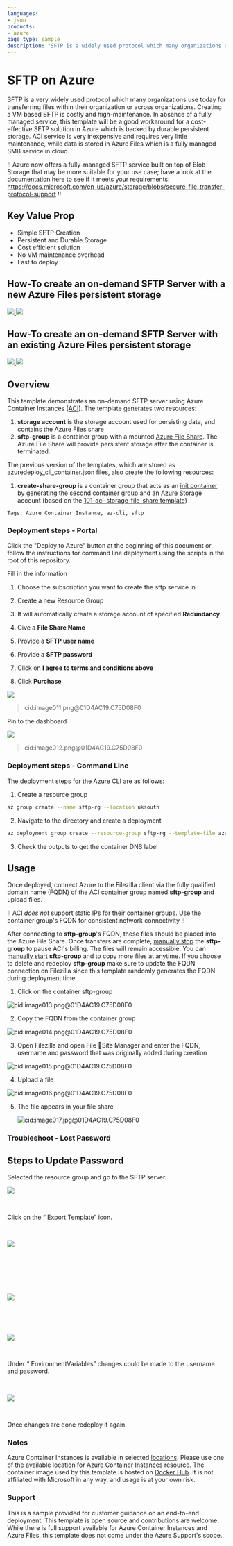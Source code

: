 ```yaml
---
languages:
- json
products:
- azure
page_type: sample
description: "SFTP is a widely used protocol which many organizations use for transferring files."
---
```


# SFTP on Azure

SFTP is a very widely used protocol which many organizations use today for transferring files within their organization or across organizations. Creating a VM based SFTP is costly and high-maintenance. In absence of a fully managed service, this template will be a good workaround for a cost-effective SFTP solution in Azure which is backed by durable persistent storage. ACI service is very inexpensive and requires very little maintenance, while data is stored in Azure Files which is a fully managed SMB service in cloud.

‼️ Azure now offers a fully-managed SFTP service built on top of Blob Storage that may be more suitable for your use case; have a look at the documentation here to see if it meets your requirements: https://docs.microsoft.com/en-us/azure/storage/blobs/secure-file-transfer-protocol-support ‼️

## Key Value Prop

* Simple SFTP Creation
* Persistent and Durable Storage
* Cost efficient solution
* No VM maintenance overhead
* Fast to deploy

## How-To create an on-demand SFTP Server with a new Azure Files persistent storage

<a href="https://portal.azure.com/#create/Microsoft.Template/uri/https%3A%2F%2Fraw.githubusercontent.com%2Fchris8375%2Fsftp-creation-template%2Fmaster%2Fcreate-aci-sftp-server-and-azure-files%2Fazuredeploy.json" target="_blank">
    <img src="http://azuredeploy.net/deploybutton.png"/>
</a>
<a href="http://armviz.io/#/?load=https%3A%2F%2Fraw.githubusercontent.com%2Fchris8375%2Fsftp-creation-template%2Fmaster%2Fcreate-aci-sftp-server-and-azure-files%2Fazuredeploy.json" target="_blank">
    <img src="http://armviz.io/visualizebutton.png"/>
</a>

## How-To create an on-demand SFTP Server with an existing Azure Files persistent storage

<a href="https://portal.azure.com/#create/Microsoft.Template/uri/https%3A%2F%2Fraw.githubusercontent.com%2Fchris8375%2Fsftp-creation-template%2Fmaster%2Fcreate-aci-sftp-server-with-existing-azure-file-share%2Fazuredeploy.json" target="_blank">
    <img src="http://azuredeploy.net/deploybutton.png"/>
</a>
<a href="http://armviz.io/#/?load=https%3A%2F%2Fraw.githubusercontent.com%2Fchris8375%2Fsftp-creation-template%2Fmaster%2Fcreate-aci-sftp-server-with-existing-azure-file-share%2Fazuredeploy.json" target="_blank">
    <img src="http://armviz.io/visualizebutton.png"/>
</a>


## Overview
This template demonstrates an on-demand SFTP server using Azure Container Instances ([ACI](https://docs.microsoft.com/en-us/azure/container-instances/)). The template generates two resources:
1. **storage account** is the storage account used for persisting data, and contains the Azure Files share
2. **sftp-group** is a container group with a mounted [Azure File Share](https://docs.microsoft.com/en-us/azure/storage/files/storage-how-to-create-file-share). The Azure File Share will provide persistent storage after the container is terminated.

The previous version of the templates, which are stored as azuredeploy_cli_container.json files, also create the following resources: 
1. **create-share-group** is a container group that acts as an [init container](https://kubernetes.io/docs/concepts/workloads/pods/init-containers/) by generating the second container group and an [Azure Storage](https://docs.microsoft.com/en-us/azure/storage/common/storage-account-overview) account (based on the [101-aci-storage-file-share template](https://github.com/Azure/azure-quickstart-templates/tree/master/101-aci-storage-file-share)) 


`Tags: Azure Container Instance, az-cli, sftp`

### Deployment steps - Portal

Click the "Deploy to Azure" button at the beginning of this document or follow the instructions for command line deployment using the scripts in the root of this repository.

Fill in the information

1.  Choose the subscription you want to create the sftp service in

2.  Create a new Resource Group

3.  It will automatically create a storage account of specified **Redundancy**

4.  Give a **File Share Name**

5.  Provide a **SFTP user name**

6.  Provide a **SFTP password**

7.  Click on **I agree to terms and conditions above**

8.  Click **Purchase**

![](media/f851279263a95b834f590158154fa7db.png)

>   cid:image011.png\@01D4AC19.C75D08F0

Pin to the dashboard

![](media/b78de12062ed4a83bbe8fc3a1e916dc9.png)

>   cid:image012.png\@01D4AC19.C75D08F0

### Deployment steps - Command Line

The deployment steps for the Azure CLI are as follows:

1. Create a resource group
```bash
az group create --name sftp-rg --location uksouth
```

2. Navigate to the directory and create a deployment
```bash
az deployment group create --resource-group sftp-rg --template-file azuredeploy.bicep
```

3. Check the outputs to get the container DNS label


## Usage

Once deployed, connect Azure to the Filezilla client via the fully qualified domain name (FQDN) of the ACI container group named **sftp-group** and upload files. 

:bangbang: ACI _does not_ support static IPs for their container groups. Use the container group's FQDN for consistent network connectivity :bangbang: 

After connecting to **sftp-group**'s FQDN, these files should be placed into the Azure File Share. Once transfers are complete, [manually stop](https://docs.microsoft.com/bs-latn-ba/azure/container-instances/container-instances-stop-start#stop) the **sftp-group** to pause ACI's billing. The files will remain accessible. You can [manually start](https://docs.microsoft.com/bs-latn-ba/azure/container-instances/container-instances-stop-start#start)  **sftp-group** and to copy more files at anytime. If you choose to delete and redeploy **sftp-group** make sure to update the FQDN connection on Filezilla since this template randomly generates the FQDN during deployment time. 

1. Click on the container sftp-group

![cid:image013.png\@01D4AC19.C75D08F0](media/27eb882cc865681917477f753c7361aa.png)

2. Copy the FQDN from the container group

![cid:image014.png\@01D4AC19.C75D08F0](media/fqdn_image.PNG)

3. Open Filezilla and open File Site Manager and enter the FQDN, username and
password that was originally added during creation

![cid:image015.png\@01D4AC19.C75D08F0](media/0f9a21b676c64a6de53bff3a317977f9.png)


4. Upload a file

![cid:image016.png\@01D4AC19.C75D08F0](media/07d51c6830a6975b0fe1869f08378c35.png)


5. The file appears in your file share

    ![cid:image017.jpg\@01D4AC19.C75D08F0](media/45f6559a0fdcd3f6e300153d13eb3fde.jpg)


### Troubleshoot - Lost Password

## Steps to Update Password
Selected the resource group and go to the SFTP server.

![](media/1-changepassword.png)

 

Click on the “ Export Template” icon.

 

![](media/2-changepassword.png)

 

 

 

![](media/3-changepassword.png)

 

 

![](media/4-changepassword.png)

 

Under “ EnvironmentVariables” changes could be made to the username and
password.

 

![](media/5-changepassword.png)

 

Once changes are done redeploy it again. 



### Notes

Azure Container Instances is available in selected [locations](https://docs.microsoft.com/en-us/azure/container-instances/container-instances-quotas#region-availability). Please use one of the available location for Azure Container Instances resource.
The container image used by this template is hosted on [Docker Hub](https://hub.docker.com/r/atmoz/sftp). It is not affiliated with Microsoft in any way, and usage is at your own risk.

### Support

This is a sample provided for customer guidance on an end-to-end deployment. This template is open source and contributions are welcome. While there is full support available for Azure Container Instances and Azure Files, this template does not come under the Azure Support's scope.
